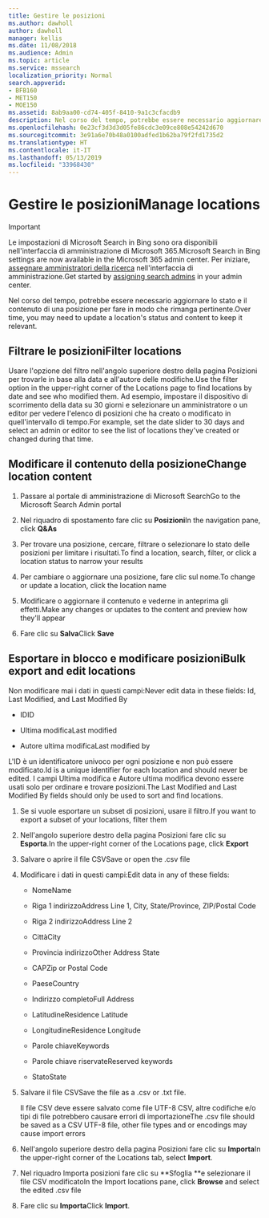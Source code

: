 ```yaml
---
title: Gestire le posizioni
ms.author: dawholl
author: dawholl
manager: kellis
ms.date: 11/08/2018
ms.audience: Admin
ms.topic: article
ms.service: mssearch
localization_priority: Normal
search.appverid:
- BFB160
- MET150
- MOE150
ms.assetid: 8ab9aa00-cd74-405f-8410-9a1c3cfacdb9
description: Nel corso del tempo, potrebbe essere necessario aggiornare lo stato e il contenuto di una posizione per fare in modo che rimanga pertinente.
ms.openlocfilehash: 0e23cf3d3d3d05fe86cdc3e09ce808e54242d670
ms.sourcegitcommit: 3e91a6e70b48a0100adfed1b62ba79f2fd1735d2
ms.translationtype: HT
ms.contentlocale: it-IT
ms.lasthandoff: 05/13/2019
ms.locfileid: "33968430"
---
```

# <a name="manage-locations"></a><span data-ttu-id="0d11f-103">Gestire le posizioni</span><span class="sxs-lookup"><span data-stu-id="0d11f-103">Manage locations</span></span>

> [!IMPORTANT]
> <span data-ttu-id="0d11f-104">Le impostazioni di Microsoft Search in Bing sono ora disponibili nell'interfaccia di amministrazione di Microsoft 365.</span><span class="sxs-lookup"><span data-stu-id="0d11f-104">Microsoft Search in Bing settings are now available in the Microsoft 365 admin center.</span></span> <span data-ttu-id="0d11f-105">Per iniziare, [assegnare amministratori della ricerca](https://docs.microsoft.com/it-IT/microsoftsearch/setup-microsoft-search#step-2-assign-search-admin-and-search-editor) nell'interfaccia di amministrazione.</span><span class="sxs-lookup"><span data-stu-id="0d11f-105">Get started by [assigning search admins](https://docs.microsoft.com/en-us/microsoftsearch/setup-microsoft-search#step-2-assign-search-admin-and-search-editor) in your admin center.</span></span>
    
<span data-ttu-id="0d11f-106">Nel corso del tempo, potrebbe essere necessario aggiornare lo stato e il contenuto di una posizione per fare in modo che rimanga pertinente.</span><span class="sxs-lookup"><span data-stu-id="0d11f-106">Over time, you may need to update a location's status and content to keep it relevant.</span></span> 
  
## <a name="filter-locations"></a><span data-ttu-id="0d11f-107">Filtrare le posizioni</span><span class="sxs-lookup"><span data-stu-id="0d11f-107">Filter locations</span></span>

<span data-ttu-id="0d11f-108">Usare l'opzione del filtro nell'angolo superiore destro della pagina Posizioni per trovarle in base alla data e all'autore delle modifiche.</span><span class="sxs-lookup"><span data-stu-id="0d11f-108">Use the filter option in the upper-right corner of the Locations page to find locations by date and see who modified them.</span></span> <span data-ttu-id="0d11f-109">Ad esempio, impostare il dispositivo di scorrimento della data su 30 giorni e selezionare un amministratore o un editor per vedere l'elenco di posizioni che ha creato o modificato in quell'intervallo di tempo.</span><span class="sxs-lookup"><span data-stu-id="0d11f-109">For example, set the date slider to 30 days and select an admin or editor to see the list of locations they've created or changed during that time.</span></span>
  
## <a name="change-location-content"></a><span data-ttu-id="0d11f-110">Modificare il contenuto della posizione</span><span class="sxs-lookup"><span data-stu-id="0d11f-110">Change location content</span></span>

1. <span data-ttu-id="0d11f-111">Passare al portale di amministrazione di Microsoft Search</span><span class="sxs-lookup"><span data-stu-id="0d11f-111">Go to the Microsoft Search Admin portal</span></span>
    
2. <span data-ttu-id="0d11f-112">Nel riquadro di spostamento fare clic su **Posizioni**</span><span class="sxs-lookup"><span data-stu-id="0d11f-112">In the navigation pane, click **Q&As**</span></span>
    
3. <span data-ttu-id="0d11f-113">Per trovare una posizione, cercare, filtrare o selezionare lo stato delle posizioni per limitare i risultati.</span><span class="sxs-lookup"><span data-stu-id="0d11f-113">To find a location, search, filter, or click a location status to narrow your results</span></span>
    
4. <span data-ttu-id="0d11f-114">Per cambiare o aggiornare una posizione, fare clic sul nome.</span><span class="sxs-lookup"><span data-stu-id="0d11f-114">To change or update a location, click the location name</span></span>
    
5. <span data-ttu-id="0d11f-115">Modificare o aggiornare il contenuto e vederne in anteprima gli effetti.</span><span class="sxs-lookup"><span data-stu-id="0d11f-115">Make any changes or updates to the content and preview how they'll appear</span></span> 
    
6. <span data-ttu-id="0d11f-116">Fare clic su **Salva**</span><span class="sxs-lookup"><span data-stu-id="0d11f-116">Click **Save**</span></span>
    
## <a name="bulk-export-and-edit-locations"></a><span data-ttu-id="0d11f-117">Esportare in blocco e modificare posizioni</span><span class="sxs-lookup"><span data-stu-id="0d11f-117">Bulk export and edit locations</span></span>

<span data-ttu-id="0d11f-118">Non modificare mai i dati in questi campi:</span><span class="sxs-lookup"><span data-stu-id="0d11f-118">Never edit data in these fields: Id, Last Modified, and Last Modified By</span></span>
  
- <span data-ttu-id="0d11f-119">ID</span><span class="sxs-lookup"><span data-stu-id="0d11f-119">ID</span></span>
    
- <span data-ttu-id="0d11f-120">Ultima modifica</span><span class="sxs-lookup"><span data-stu-id="0d11f-120">Last modified</span></span>
    
- <span data-ttu-id="0d11f-121">Autore ultima modifica</span><span class="sxs-lookup"><span data-stu-id="0d11f-121">Last modified by</span></span>
    
<span data-ttu-id="0d11f-122">L'ID è un identificatore univoco per ogni posizione e non può essere modificato.</span><span class="sxs-lookup"><span data-stu-id="0d11f-122">Id is a unique identifier for each location and should never be edited.</span></span> <span data-ttu-id="0d11f-123">I campi Ultima modifica e Autore ultima modifica devono essere usati solo per ordinare e trovare posizioni.</span><span class="sxs-lookup"><span data-stu-id="0d11f-123">The Last Modified and Last Modified By fields should only be used to sort and find locations.</span></span>
  
1. <span data-ttu-id="0d11f-124">Se si vuole esportare un subset di posizioni, usare il filtro.</span><span class="sxs-lookup"><span data-stu-id="0d11f-124">If you want to export a subset of your locations, filter them</span></span>
    
2. <span data-ttu-id="0d11f-125">Nell'angolo superiore destro della pagina Posizioni fare clic su **Esporta**.</span><span class="sxs-lookup"><span data-stu-id="0d11f-125">In the upper-right corner of the Locations page, click **Export**</span></span>
    
3. <span data-ttu-id="0d11f-126">Salvare o aprire il file CSV</span><span class="sxs-lookup"><span data-stu-id="0d11f-126">Save or open the .csv file</span></span>
    
4. <span data-ttu-id="0d11f-127">Modificare i dati in questi campi:</span><span class="sxs-lookup"><span data-stu-id="0d11f-127">Edit data in any of these fields:</span></span>
    
   - <span data-ttu-id="0d11f-128">Nome</span><span class="sxs-lookup"><span data-stu-id="0d11f-128">Name</span></span>
    
   - <span data-ttu-id="0d11f-129">Riga 1 indirizzo</span><span class="sxs-lookup"><span data-stu-id="0d11f-129">Address Line 1, City, State/Province, ZIP/Postal Code</span></span>
    
   - <span data-ttu-id="0d11f-130">Riga 2 indirizzo</span><span class="sxs-lookup"><span data-stu-id="0d11f-130">Address Line 2</span></span>
    
   - <span data-ttu-id="0d11f-131">Città</span><span class="sxs-lookup"><span data-stu-id="0d11f-131">City</span></span>
    
   - <span data-ttu-id="0d11f-132">Provincia indirizzo</span><span class="sxs-lookup"><span data-stu-id="0d11f-132">Other Address State</span></span>
    
   - <span data-ttu-id="0d11f-133">CAP</span><span class="sxs-lookup"><span data-stu-id="0d11f-133">Zip or Postal Code</span></span>
    
   - <span data-ttu-id="0d11f-134">Paese</span><span class="sxs-lookup"><span data-stu-id="0d11f-134">Country</span></span>
    
   - <span data-ttu-id="0d11f-135">Indirizzo completo</span><span class="sxs-lookup"><span data-stu-id="0d11f-135">Full Address</span></span>
    
   - <span data-ttu-id="0d11f-136">Latitudine</span><span class="sxs-lookup"><span data-stu-id="0d11f-136">Residence Latitude</span></span>
    
   - <span data-ttu-id="0d11f-137">Longitudine</span><span class="sxs-lookup"><span data-stu-id="0d11f-137">Residence Longitude</span></span>
    
   - <span data-ttu-id="0d11f-138">Parole chiave</span><span class="sxs-lookup"><span data-stu-id="0d11f-138">Keywords</span></span>
    
   - <span data-ttu-id="0d11f-139">Parole chiave riservate</span><span class="sxs-lookup"><span data-stu-id="0d11f-139">Reserved keywords</span></span>
    
   - <span data-ttu-id="0d11f-140">Stato</span><span class="sxs-lookup"><span data-stu-id="0d11f-140">State</span></span>
    
5. <span data-ttu-id="0d11f-141">Salvare il file CSV</span><span class="sxs-lookup"><span data-stu-id="0d11f-141">Save the file as a .csv or .txt file.</span></span>

    <span data-ttu-id="0d11f-142">Il file CSV deve essere salvato come file UTF-8 CSV, altre codifiche e/o tipi di file potrebbero causare errori di importazione</span><span class="sxs-lookup"><span data-stu-id="0d11f-142">The .csv file should be saved as a CSV UTF-8 file, other file types and or encodings may cause import errors</span></span>
    
6. <span data-ttu-id="0d11f-143">Nell'angolo superiore destro della pagina Posizioni fare clic su **Importa**</span><span class="sxs-lookup"><span data-stu-id="0d11f-143">In the upper-right corner of the Locations tab, select **Import**.</span></span>
    
7. <span data-ttu-id="0d11f-144">Nel riquadro Importa posizioni fare clic su \*\*Sfoglia \*\*e selezionare il file CSV modificato</span><span class="sxs-lookup"><span data-stu-id="0d11f-144">In the Import locations pane, click **Browse** and select the edited .csv file</span></span> 
    
8. <span data-ttu-id="0d11f-145">Fare clic su **Importa**</span><span class="sxs-lookup"><span data-stu-id="0d11f-145">Click **Import**.</span></span>

  

